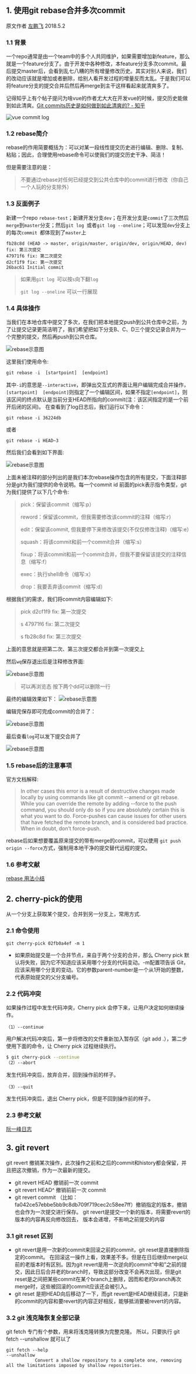 ## 1. 使用git rebase合并多次commit

原文作者
[左鹏飞](https://github.com/zuopf769) 2018.5.2

### 1.1 背景

一个repo通常是由一个team中的多个人共同维护，如果需要增加新feature，那么就是一个feature分支了。由于开发中各种修改，本feature分支多次commit。最后提交master后，会看到乱七八糟的所有增量修改历史。其实对别人来说，我们的改动应该就是增加或者删除，给别人看开发过程的增量反而太乱。于是我们可以将feature分支的提交合并后然后再merge到主干这样看起来就清爽多了。


记得知乎上有个帖子提问为啥vue的作者尤大大在开发vue的时候，提交历史能做到如此清爽。[Git commits历史是如何做到如此清爽的? - 知乎](https://www.zhihu.com/question/61283395)

![vue commit log](https://raw.githubusercontent.com/zuopf769/how_to_use_git/master/images/v2-6351aba6f4b722630d0b3086dcab2927_hd.jpg)


### 1.2 rebase简介

rebase的作用简要概括为：可以对某一段线性提交历史进行编辑、删除、复制、粘贴；因此，合理使用rebase命令可以使我们的提交历史干净、简洁！

但是需要注意的是：
> 不要通过rebase对任何已经提交到公共仓库中的commit进行修改（你自己一个人玩的分支除外）


### 1.3 反面例子

新建一个repo `rebase-test`；新建开发分支`dev`；在开发分支是`commit`了三次然后`merge`到`master`分支；然后`git log `或者`git log --oneline`；可以发现`dev`分支上的每次`commit `都体现到了`master`上

```
fb28c8d (HEAD -> master, origin/master, origin/dev, origin/HEAD, dev) fix: 第三次提交
47971f6 fix: 第二次提交
d2cf1f9 fix: 第一次提交
26bac61 Initial commit

```

> 如果用`git log `可以按`s`向下翻`log`
> 
> `git log --oneline` 可以一行展现


### 1.4 具体操作

当我们在本地仓库中提交了多次，在我们把本地提交push到公共仓库中之前，为了让提交记录更简洁明了，我们希望把如下分支B、C、D三个提交记录合并为一个完整的提交，然后再push到公共仓库。

![rebase示意图](https://raw.githubusercontent.com/zuopf769/how_to_use_git/master/images/2147642-42195cacced56729.png)

这里我们使用命令:

```javascript
git rebase -i  [startpoint]  [endpoint]

```

其中`-i`的意思是`--interactive`，即弹出交互式的界面让用户编辑完成合并操作，`[startpoint]  [endpoint]`则指定了一个编辑区间，如果不指定`[endpoint]`，则该区间的终点默认是当前分支HEAD所指向的commit(注：该区间指定的是一个前开后闭的区间)。
在查看到了log日志后，我们运行以下命令：

```
git rebase -i 36224db
```
或者

```
git rebase -i HEAD~3 

```

然后我们会看到如下界面:

![rebase示意图](https://raw.githubusercontent.com/zuopf769/how_to_use_git/master/images/rebase-1.png)

上面未被注释的部分列出的是我们本次rebase操作包含的所有提交，下面注释部分是git为我们提供的命令说明。每一个commit id 前面的pick表示指令类型，git 为我们提供了以下几个命令:

> pick：保留该commit（缩写:p）
>
> reword：保留该commit，但我需要修改该commit的注释（缩写:r）
>
> edit：保留该commit, 但我要停下来修改该提交(不仅仅修改注释)（缩写:e）
>
> squash：将该commit和前一个commit合并（缩写:s）
>
> fixup：将该commit和前一个commit合并，但我不要保留该提交的注释信息（缩写:f）
>
> exec：执行shell命令（缩写:x）
>
> drop：我要丢弃该commit（缩写:d）


根据我们的需求，我们将commit内容编辑如下:

> pick d2cf1f9 fix: 第一次提交
>
> s 47971f6 fix: 第二次提交
> 
> s fb28c8d fix: 第三次提交

上面的意思就是把第二次、第三次提交都合并到第一次提交上

然后`wq`保存退出后是注释修改界面:

![rebase示意图](https://raw.githubusercontent.com/zuopf769/how_to_use_git/master/images/rebase-3.png)


> 可以再浏览态 按下两个dd可以删除一行

最终的编辑效果如下：
![rebase示意图](https://raw.githubusercontent.com/zuopf769/how_to_use_git/master/images/15_48_34__05_02_2018.jpg)


编辑完保存即可完成commit的合并了：

![rebase示意图](https://raw.githubusercontent.com/zuopf769/how_to_use_git/master/images/15_49_16__05_02_2018.jpg)

最后查看`log`可以发下提交合并了

![rebase示意图](https://github.com/zuopf769/how_to_use_git/blob/master/images/15_49_42__05_02_2018.jpg)

### 1.5 rebase后的注意事项

官方文档解释: 

> In other cases this error is a result of destructive changes made locally by using commands like git commit --amend or git rebase.
While you can override the remote by adding --force to the push command, you should only do so if you are absolutely certain this is what you want to do.
Force-pushes can cause issues for other users that have fetched the remote branch, and is considered bad practice. When in doubt, don’t force-push.

rebase后如果想要覆盖原来提交的带有merge的commit，可以使用 ` git push origin --force `方式，强制用本地干净的提交替代远程的提交。

### 1.6 参考文献

[rebase 用法小结](https://www.jianshu.com/p/4a8f4af4e803)

## 2. cherry-pick的使用

从一个分支上获取某个提交，合并到另一分支上，常用方式.

### 2.1 命令使用

``` git cherry-pick 02fb0a4ef -m 1 ```

* 如果原始提交是一个合并节点，来自于两个分支的合并，那么 Cherry pick 默认将失败，因为它不知道应该采用哪个分支的代码变动。-m配置项告诉 Git，应该采用哪个分支的变动。它的参数parent-number是一个从1开始的整数，代表原始提交的父分支编号。

### 2.2 代码冲突
如果操作过程中发生代码冲突，Cherry pick 会停下来，让用户决定如何继续操作。

```
（1）--continue
```

用户解决代码冲突后，第一步将修改的文件重新加入暂存区（git add .），第二步使用下面的命令，让 Cherry pick 过程继续执行。

``` sh
$ git cherry-pick --continue
（2）--abort
```

发生代码冲突后，放弃合并，回到操作前的样子。

```
（3）--quit
```

发生代码冲突后，退出 Cherry pick，但是不回到操作前的样子。

### 2.3 参考文献

[阮一峰日志](https://www.ruanyifeng.com/blog/2020/04/git-cherry-pick.html)

## 3. git revert

git revert 撤销某次操作，此次操作之前和之后的commit和history都会保留，并且把这次撤销，作为一次最新的提交。
* git revert HEAD                  撤销前一次 commit
* git revert HEAD^               撤销前前一次 commit
* git revert commit （比如：fa042ce57ebbe5bb9c8db709f719cec2c58ee7ff）撤销指定的版本，撤销也会作为一次提交进行保存。
git revert是提交一个新的版本，将需要revert的版本的内容再反向修改回去，
版本会递增，不影响之前提交的内容

### 3.1 git reset 区别

* git revert是用一次新的commit来回滚之前的commit，git reset是直接删除指定的commit。
在回滚这一操作上看，效果差不多。但是在日后继续merge以前的老版本时有区别。因为git revert是用一次逆向的commit“中和”之前的提交，因此日后合并老的branch时，导致这部分改变不会再次出现，但是git reset是之间把某些commit在某个branch上删除，因而和老的branch再次merge时，这些被回滚的commit应该还会被引入。
* git reset 是把HEAD向后移动了一下，而git revert是HEAD继续前进，只是新的commit的内容和要revert的内容正好相反，能够抵消要被revert的内容。

### 3.2 git 浅克隆恢复全部记录
git fetch 专门有个参数，用来将浅克隆转换为完整克隆。
所以，只要执行 git fetch --unshallow 就可以了

```
git fetch --help
--unshallow
           Convert a shallow repository to a complete one, removing all the limitations imposed by shallow repositories.
```

